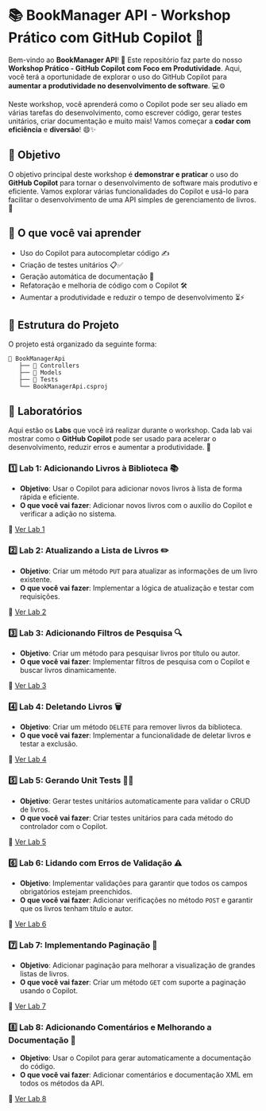 
# 📚 BookManager API - Workshop Prático com GitHub Copilot 🚀

Bem-vindo ao **BookManager API**! 🎉 Este repositório faz parte do nosso **Workshop Prático - GitHub Copilot com Foco em Produtividade**. Aqui, você terá a oportunidade de explorar o uso do GitHub Copilot para **aumentar a produtividade no desenvolvimento de software**. 💻⚙️

Neste workshop, você aprenderá como o Copilot pode ser seu aliado em várias tarefas do desenvolvimento, como escrever código, gerar testes unitários, criar documentação e muito mais! Vamos começar a **codar com eficiência** e **diversão**! 😄✨

## 🎯 Objetivo

O objetivo principal deste workshop é **demonstrar e praticar** o uso do **GitHub Copilot** para tornar o desenvolvimento de software mais produtivo e eficiente. Vamos explorar várias funcionalidades do Copilot e usá-lo para facilitar o desenvolvimento de uma API simples de gerenciamento de livros. 📖

## 🚀 O que você vai aprender

- Uso do Copilot para autocompletar código ✍️
- Criação de testes unitários 📋✅
- Geração automática de documentação 📄
- Refatoração e melhoria de código com o Copilot 🛠️
- Aumentar a produtividade e reduzir o tempo de desenvolvimento ⏳⚡

## 📂 Estrutura do Projeto

O projeto está organizado da seguinte forma:

```
📂 BookManagerApi
   ├── 📁 Controllers
   ├── 📁 Models
   ├── 📁 Tests
   └── BookManagerApi.csproj
```

## 🧪 Laboratórios

Aqui estão os **Labs** que você irá realizar durante o workshop. Cada lab vai mostrar como o **GitHub Copilot** pode ser usado para acelerar o desenvolvimento, reduzir erros e aumentar a produtividade. 🚀


### 1️⃣ **Lab 1: Adicionando Livros à Biblioteca** 📚

- **Objetivo**: Usar o Copilot para adicionar novos livros à lista de forma rápida e eficiente.
- **O que você vai fazer**: Adicionar novos livros com o auxílio do Copilot e verificar a adição no sistema.

📍 [Ver Lab 1](LABS/LAB1.md)



### 2️⃣ **Lab 2: Atualizando a Lista de Livros** ✏️

- **Objetivo**: Criar um método `PUT` para atualizar as informações de um livro existente.
- **O que você vai fazer**: Implementar a lógica de atualização e testar com requisições.

📍 [Ver Lab 2](LABS/LAB2.md)


### 3️⃣ **Lab 3: Adicionando Filtros de Pesquisa** 🔍

- **Objetivo**: Criar um método para pesquisar livros por título ou autor.
- **O que você vai fazer**: Implementar filtros de pesquisa com o Copilot e buscar livros dinamicamente.

📍 [Ver Lab 3](LABS/LAB3.md)


### 4️⃣ **Lab 4: Deletando Livros** 🗑️

- **Objetivo**: Criar um método `DELETE` para remover livros da biblioteca.
- **O que você vai fazer**: Implementar a funcionalidade de deletar livros e testar a exclusão.

📍 [Ver Lab 4](LABS/LAB4.md)



### 5️⃣ **Lab 5: Gerando Unit Tests** 🔧✅

- **Objetivo**: Gerar testes unitários automaticamente para validar o CRUD de livros.
- **O que você vai fazer**: Criar testes unitários para cada método do controlador com o Copilot.

📍 [Ver Lab 5](LABS/LAB5.md)



### 6️⃣ **Lab 6: Lidando com Erros de Validação** ⚠️

- **Objetivo**: Implementar validações para garantir que todos os campos obrigatórios estejam preenchidos.
- **O que você vai fazer**: Adicionar verificações no método `POST` e garantir que os livros tenham título e autor.

📍 [Ver Lab 6](LABS/LAB6.md)



### 7️⃣ **Lab 7: Implementando Paginação** 📑

- **Objetivo**: Adicionar paginação para melhorar a visualização de grandes listas de livros.
- **O que você vai fazer**: Criar um método `GET` com suporte a paginação usando o Copilot.

📍 [Ver Lab 7](LABS/LAB7.md)


### 8️⃣ **Lab 8: Adicionando Comentários e Melhorando a Documentação** 📝

- **Objetivo**: Usar o Copilot para gerar automaticamente a documentação do código.
- **O que você vai fazer**: Adicionar comentários e documentação XML em todos os métodos da API.

📍 [Ver Lab 8](LABS/LAB8.md)

